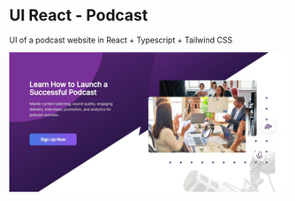 # UI React - Podcast
UI of a podcast website in React + Typescript + Tailwind CSS

![Hero](/public/previews/Hero.jpg)